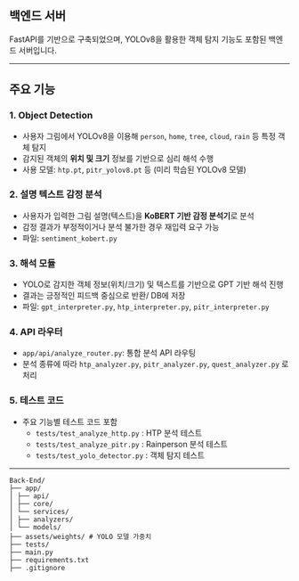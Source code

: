 ## 백엔드 서버
FastAPI를 기반으로 구축되었으며, YOLOv8을 활용한 객체 탐지 기능도 포함된 백엔드 서버입니다. 

---

## 주요 기능

### 1. Object Detection
- 사용자 그림에서 YOLOv8을 이용해 `person`, `home`, `tree`, `cloud`, `rain` 등 특정 객체 탐지
- 감지된 객체의 **위치 및 크기** 정보를 기반으로 심리 해석 수행 
- 사용 모델: `htp.pt`, `pitr_yolov8.pt` 등 (미리 학습된 YOLOv8 모델)

### 2. 설명 텍스트 감정 분석
- 사용자가 입력한 그림 설명(텍스트)을 **KoBERT 기반 감정 분석기**로 분석
- 감정 결과가 부정적이거나 분석 불가한 경우 재입력 요구 가능 
- 파일: `sentiment_kobert.py`

### 3. 해석 모듈 
- YOLO로 감지한 객체 정보(위치/크기) 및 텍스트를 기반으로 GPT 기반 해석 진행
- 결과는 긍정적인 피드백 중심으로 반환/ DB에 저장 
- 파일: `gpt_interpreter.py`, `htp_interpreter.py`, `pitr_interpreter.py`

### 4. API 라우터 
- `app/api/analyze_router.py`: 통합 분석 API 라우팅
- 분석 종류에 따라 `htp_analyzer.py`, `pitr_analyzer.py`, `quest_analyzer.py` 로 처리

### 5. 테스트 코드
- 주요 기능별 테스트 코드 포함
    - `tests/test_analyze_http.py` : HTP 분석 테스트
    - `tests/test_analyze_pitr.py` : Rainperson 분석 테스트
    - `tests/test_yolo_detector.py` : 객체 탐지 테스트

---

```
Back-End/
├── app/
│ ├── api/
│ ├── core/
│ └── services/
│ ├── analyzers/
│ └── models/
├── assets/weights/ # YOLO 모델 가중치
├── tests/
├── main.py
├── requirements.txt
├── .gitignore
```
